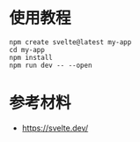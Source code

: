 # 使用教程
```
npm create svelte@latest my-app
cd my-app
npm install
npm run dev -- --open
```

# 参考材料
 - https://svelte.dev/

